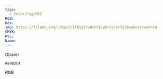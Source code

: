 ```yaml
---
tags:
  - Color/Tag/NTC
RGB:
Hex:
img: https://filedn.com/l0hpzxl1f01yT7GHxtF8cyk/Color%20Snake/standard_csv_to_svg/80B3C4.svg
CMYK:
HSL:
Name:
---
```

Glacier
```palette
#80B3C4
```
RGB
